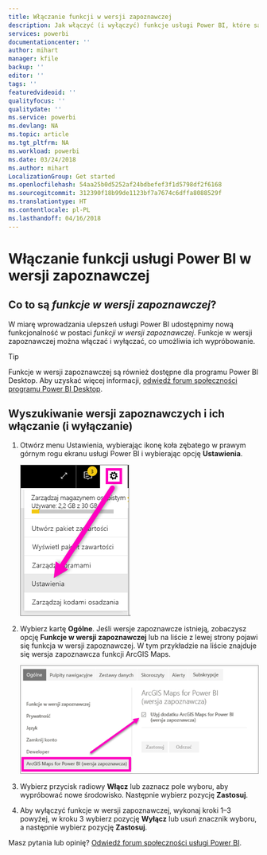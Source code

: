 ```yaml
---
title: Włączanie funkcji w wersji zapoznawczej
description: Jak włączyć (i wyłączyć) funkcje usługi Power BI, które są w wersji zapoznawczej.
services: powerbi
documentationcenter: ''
author: mihart
manager: kfile
backup: ''
editor: ''
tags: ''
featuredvideoid: ''
qualityfocus: ''
qualitydate: ''
ms.service: powerbi
ms.devlang: NA
ms.topic: article
ms.tgt_pltfrm: NA
ms.workload: powerbi
ms.date: 03/24/2018
ms.author: mihart
LocalizationGroup: Get started
ms.openlocfilehash: 54aa25b0d5252af24bdbefef3f1d5798df2f6168
ms.sourcegitcommit: 312390f18b99de1123bf7a7674c6dffa8088529f
ms.translationtype: HT
ms.contentlocale: pl-PL
ms.lasthandoff: 04/16/2018
---
```

# <a name="opt-in-for-power-bi-service-preview-features"></a>Włączanie funkcji usługi Power BI w wersji zapoznawczej
## <a name="what-are-preview-features"></a>Co to są *funkcje w wersji zapoznawczej*?
W miarę wprowadzania ulepszeń usługi Power BI udostępnimy nową funkcjonalność w postaci *funkcji w wersji zapoznawczej*. Funkcje w wersji zapoznawczej można włączać i wyłączać, co umożliwia ich wypróbowanie.

> [!TIP]
> Funkcje w wersji zapoznawczej są również dostępne dla programu Power BI Desktop. Aby uzyskać więcej informacji, [odwiedź forum społeczności programu Power BI Desktop](https://community.powerbi.com/t5/Desktop/bd-p/power-bi-designer).
> 
> 

## <a name="find-previews-and-turn-them-on-and-off"></a>Wyszukiwanie wersji zapoznawczych i ich włączanie (i wyłączanie)
1. Otwórz menu Ustawienia, wybierając ikonę koła zębatego w prawym górnym rogu ekranu usługi Power BI i wybierając opcję **Ustawienia**.
   
   ![Menu ustawień](media/service-preview-features/power-bi-settings.png).
2. Wybierz kartę **Ogólne**. Jeśli wersje zapoznawcze istnieją, zobaczysz opcję **Funkcje w wersji zapoznawczej** lub na liście z lewej strony pojawi się funkcja w wersji zapoznawczej.  W tym przykładzie na liście znajduje się wersja zapoznawcza funkcji ArcGIS Maps. 
   
   ![Karta Ogólne](media/service-preview-features/power-bi-preview-arcgis.png)
3. Wybierz przycisk radiowy **Włącz** lub zaznacz pole wyboru, aby wypróbować nowe środowisko. Następnie wybierz pozycję **Zastosuj**.
4. Aby wyłączyć funkcje w wersji zapoznawczej, wykonaj kroki 1–3 powyżej, w kroku 3 wybierz pozycję **Wyłącz** lub usuń znacznik wyboru, a następnie wybierz pozycję **Zastosuj**.


Masz pytania lub opinię? [Odwiedź forum społeczności usługi Power BI](http://community.powerbi.com/t5/Navigation-Preview-Forum/bd-p/NavigationPreview).

